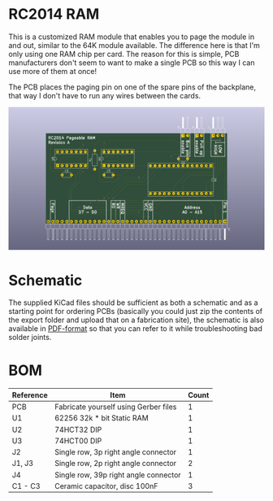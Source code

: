 # RC2014 RAM

This is a customized RAM module that enables you to page the module in and out, similar to the 64K module available. The difference here is that I'm only using one RAM chip per card. The reason for this is simple, PCB manufacturers don't seem to want to make a single PCB so this way I can use more of them at once!

The PCB places the paging pin on one of the spare pins of the backplane, that way I don't have to run any wires between the cards.

![RAM PCB](https://github.com/tebl/RC2014/raw/master/RC2014%20RAM/export/pcb.png)

# Schematic
The supplied KiCad files should be sufficient as both a schematic and as a starting point for ordering PCBs (basically you could just zip the contents of the export folder and upload that on a fabrication site), the schematic is also available in [PDF-format](https://github.com/tebl/RC2014/raw/master/RC2014%20RAM/export/RC2014%20RAM.pdf) so that you can refer to it while troubleshooting bad solder joints.

# BOM
| Reference | Item                                  | Count |
| --------- | ------------------------------------- | ----- |
| PCB       | Fabricate yourself using Gerber files |     1 |
| U1        | 62256 32k * bit Static RAM            |     1 |
| U2        | 74HCT32 DIP                           |     1 |
| U3        | 74HCT00 DIP                           |     1 |
| J2        | Single row, 3p right angle connector  |     1 |
| J1, J3    | Single row, 2p right angle connector  |     2 |
| J4        | Single row, 39p right angle connector |     1 |
| C1 - C3   | Ceramic capacitor, disc 100nF         |     3 |